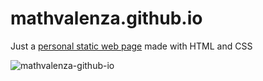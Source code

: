 # mathvalenza.github.io
Just a [personal static web page](https://mathvalenza.github.io) made with HTML and CSS

![mathvalenza-github-io](https://user-images.githubusercontent.com/34667046/89596289-2b4fcf00-d82d-11ea-9a79-7238acf47651.gif)

